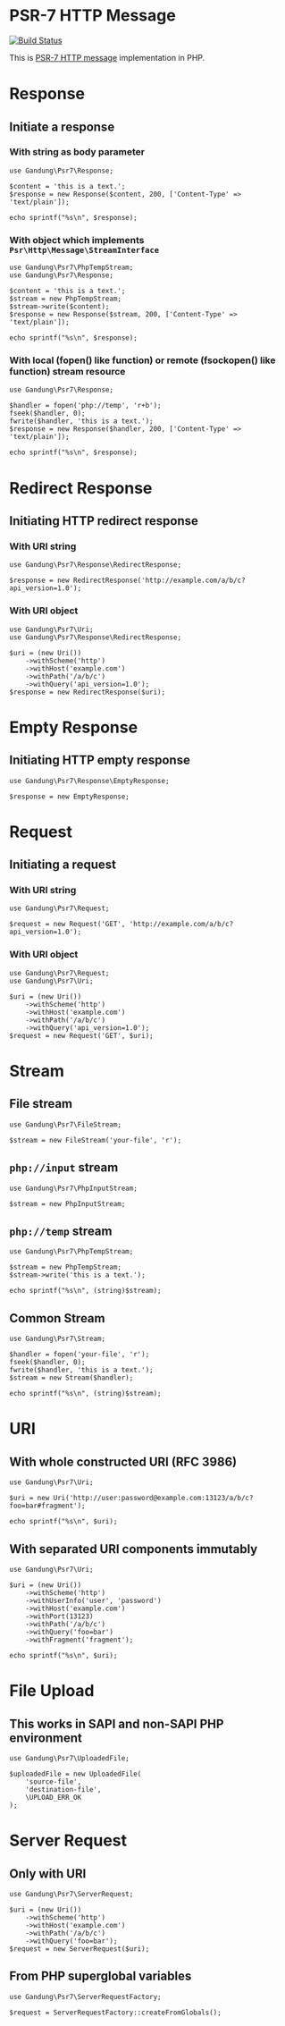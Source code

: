 # PSR-7 HTTP Message

[![Build Status](https://travis-ci.org/plvhx/psr7-http-message.svg?branch=master)](https://travis-ci.org/plvhx/psr7-http-message)

This is [PSR-7 HTTP message](https://github.com/php-fig/fig-standards/blob/master/accepted/PSR-7-http-message.md) implementation in PHP.

# Response

## Initiate a response

### With string as body parameter

```
use Gandung\Psr7\Response;

$content = 'this is a text.';
$response = new Response($content, 200, ['Content-Type' => 'text/plain']);

echo sprintf("%s\n", $response);
```

### With object which implements ```Psr\Http\Message\StreamInterface```

```
use Gandung\Psr7\PhpTempStream;
use Gandung\Psr7\Response;

$content = 'this is a text.';
$stream = new PhpTempStream;
$stream->write($content);
$response = new Response($stream, 200, ['Content-Type' => 'text/plain']);

echo sprintf("%s\n", $response);
```

### With local (fopen() like function) or remote (fsockopen() like function) stream resource

```
use Gandung\Psr7\Response;

$handler = fopen('php://temp', 'r+b');
fseek($handler, 0);
fwrite($handler, 'this is a text.');
$response = new Response($handler, 200, ['Content-Type' => 'text/plain']);

echo sprintf("%s\n", $response);
```

# Redirect Response

## Initiating HTTP redirect response

### With URI string

```
use Gandung\Psr7\Response\RedirectResponse;

$response = new RedirectResponse('http://example.com/a/b/c?api_version=1.0');
```

### With URI object

```
use Gandung\Psr7\Uri;
use Gandung\Psr7\Response\RedirectResponse;

$uri = (new Uri())
	->withScheme('http')
	->withHost('example.com')
	->withPath('/a/b/c')
	->withQuery('api_version=1.0');
$response = new RedirectResponse($uri);
```

# Empty Response

## Initiating HTTP empty response

```
use Gandung\Psr7\Response\EmptyResponse;

$response = new EmptyResponse;
```

# Request

## Initiating a request

### With URI string

```
use Gandung\Psr7\Request;

$request = new Request('GET', 'http://example.com/a/b/c?api_version=1.0');
```

### With URI object

```
use Gandung\Psr7\Request;
use Gandung\Psr7\Uri;

$uri = (new Uri())
	->withScheme('http')
	->withHost('example.com')
	->withPath('/a/b/c')
	->withQuery('api_version=1.0');
$request = new Request('GET', $uri);
```

# Stream

## File stream

```
use Gandung\Psr7\FileStream;

$stream = new FileStream('your-file', 'r');
```

## ```php://input``` stream

```
use Gandung\Psr7\PhpInputStream;

$stream = new PhpInputStream;
```

## ```php://temp``` stream

```
use Gandung\Psr7\PhpTempStream;

$stream = new PhpTempStream;
$stream->write('this is a text.');

echo sprintf("%s\n", (string)$stream);
```

## Common Stream

```
use Gandung\Psr7\Stream;

$handler = fopen('your-file', 'r');
fseek($handler, 0);
fwrite($handler, 'this is a text.');
$stream = new Stream($handler);

echo sprintf("%s\n", (string)$stream);
```

# URI

## With whole constructed URI (RFC 3986)

```
use Gandung\Psr7\Uri;

$uri = new Uri('http://user:password@example.com:13123/a/b/c?foo=bar#fragment');

echo sprintf("%s\n", $uri);
```

## With separated URI components immutably

```
use Gandung\Psr7\Uri;

$uri = (new Uri())
	->withScheme('http')
	->withUserInfo('user', 'password')
	->withHost('example.com')
	->withPort(13123)
	->withPath('/a/b/c')
	->withQuery('foo=bar')
	->withFragment('fragment');

echo sprintf("%s\n", $uri);
```

# File Upload

## This works in SAPI and non-SAPI PHP environment

```
use Gandung\Psr7\UploadedFile;

$uploadedFile = new UploadedFile(
	'source-file',
	'destination-file',
	\UPLOAD_ERR_OK
);
```

# Server Request

## Only with URI

```
use Gandung\Psr7\ServerRequest;

$uri = (new Uri())
	->withScheme('http')
	->withHost('example.com')
	->withPath('/a/b/c')
	->withQuery('foo=bar');
$request = new ServerRequest($uri);
```

## From PHP superglobal variables

```
use Gandung\Psr7\ServerRequestFactory;

$request = ServerRequestFactory::createFromGlobals();
```
